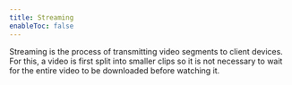 ```yaml
---
title: Streaming
enableToc: false
---
```


Streaming is the process of transmitting video segments to client devices.
For this, a video is first split into smaller clips so it is not necessary to wait for the entire video to be downloaded before watching it.